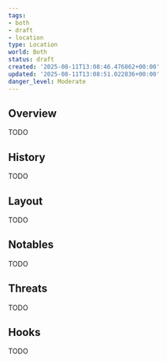 ```yaml
---
tags:
- both
- draft
- location
type: Location
world: Both
status: draft
created: '2025-08-11T13:08:46.476862+00:00'
updated: '2025-08-11T13:08:51.022836+00:00'
danger_level: Moderate
---
```



## Overview

TODO
## History

TODO
## Layout

TODO
## Notables

TODO
## Threats

TODO
## Hooks

TODO
